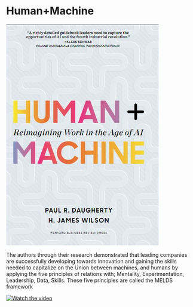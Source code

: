 # Human+Machine

![image](https://github.com/JonathanJuez/Human-plus-Machine/blob/main/human.JPG)

The authors through their research demonstrated that leading companies are successfully developing towards innovation and gaining the skills needed to capitalize on the Union between machines, and humans by applying the five principles of relations with; Mentality, Experimentation, Leadership, Data, Skills. These five principles are called the MELDS framework

[![Watch the video](https://img.youtube.com/vi/v=3ReIWtrE0rU/maxresdefault.jpg)](https://www.youtube.com/watch?v=3ReIWtrE0rU)
